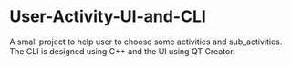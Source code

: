 # User-Activity-UI-and-CLI
A small project to help user to choose some activities and sub_activities. The CLI is designed using C++ and the UI using QT Creator.
